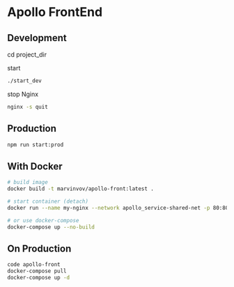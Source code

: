 # Apollo FrontEnd

## Development

cd project_dir

start
```bash
./start_dev
```

stop Nginx
```bash
nginx -s quit
```

## Production
```bash
npm run start:prod 
```

## With Docker

```bash
# build image
docker build -t marvinvov/apollo-front:latest .

# start container (detach)
docker run --name my-nginx --network apollo_service-shared-net -p 80:80 marvinvov/apollo-front:latest -d

# or use docker-compose
docker-compose up --no-build 

```

## On Production
```bash
code apollo-front
docker-compose pull
docker-compose up -d

```